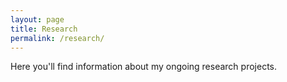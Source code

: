 ```yaml
---
layout: page
title: Research
permalink: /research/
---
```


Here you'll find information about my ongoing research projects.
